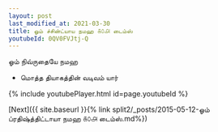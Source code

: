```yaml
---
layout: post
last_modified_at: 2021-03-30
title: ஓம் ச்சின்ட்யாய நமஹ ௧௦௮ டைம்ஸ்
youtubeId: 0QV0FVJtj-Q
---
```

 
 
 ஓம் நிவ்ருதையே நமஹ  
 
 -  மொத்த தியாகத்தின் வடிவம் யார் 
 
  
 
  
 
 
 
 
 
 


{% include youtubePlayer.html id=page.youtubeId %}
 
[Next]({{ site.baseurl }}{% link  split2/_posts/2015-05-12-ஓம் ப்ரதிஷ்த்திட்டாயா நமஹ ௧௦௮ டைம்ஸ்.md%})
 
